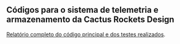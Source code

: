## Códigos para o sistema de telemetria e armazenamento da Cactus Rockets Design
[Relatório completo do código principal e dos testes realizados](https://docs.google.com/document/d/1vUcy1MFpRjO4CsjVuB8I2oPxqQfW-dvosC1PAkjQe9U/edit?usp=sharing).